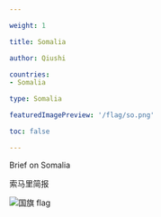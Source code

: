 ```yaml
---

weight: 1

title: Somalia

author: Qiushi 

countries: 
- Somalia

type: Somalia

featuredImagePreview: '/flag/so.png'

toc: false 

---
```


Brief on Somalia

索马里简报 

<!--more-->

![国旗 flag](/flag/so.png)